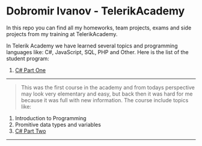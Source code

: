 Dobromir Ivanov - TelerikAcademy
============

In this repo you can find all my homeworks, team projects, exams and side projects from my training at TelerikAcademy.

In Telerik Academy we have learned several topics and programming languages like: C#, JavaScript, SQL, PHP and Other. Here is the list of the student program:

1. [C# Part One](/CSharpPartOne/)
------------
> This was the first course in the academy and from todays perspective may look very elementary and easy, but back then it was hard for me because it was full with new information. The course include topics like:
1. Introduction to Programming
2. Promitive data types and variables
2. [C# Part Two](/CSharpPartTwo/)
------------
